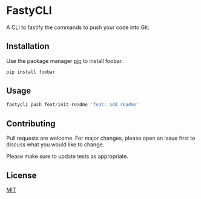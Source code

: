 # FastyCLI

A CLI to fastify the commands to push your code into Git.

## Installation

Use the package manager [pip](https://pip.pypa.io/en/stable/) to install foobar.

```bash
pip install foobar
```

## Usage

```ts
fastycli push feat/init-readme 'feat: add readme'
```

## Contributing
Pull requests are welcome. For major changes, please open an issue first to discuss what you would like to change.

Please make sure to update tests as appropriate.

## License
[MIT](https://choosealicense.com/licenses/mit/)

